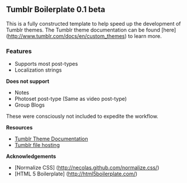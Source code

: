 Tumblr Boilerplate 0.1 beta
--------------------------------------

This is a fully constructed template to help speed up the development of Tumblr themes. The Tumblr theme documentation can be found [here] (http://www.tumblr.com/docs/en/custom_themes) to learn more.


### Features ###

* Supports most post-types
* Localization strings

__Does not support__

* Notes
* Photoset post-type (Same as video post-type)
* Group Blogs

These were consciously not included to expedite the workflow.

__Resources__

* [Tumblr Theme Documentation](http://www.tumblr.com/docs/en/custom_themes)
* [Tumblr file hosting](http://www.tumblr.com/themes/upload_static_file)

__Acknowledgements__

* [Normalize CSS] (http://necolas.github.com/normalize.css/)
* [HTML 5 Boilerplate] (http://html5boilerplate.com/)